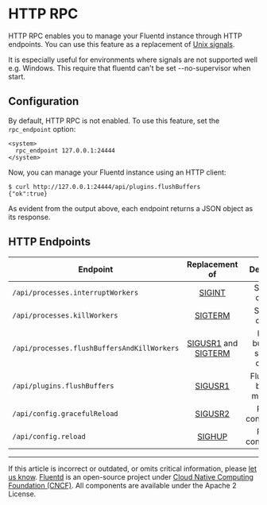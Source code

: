 # HTTP RPC

HTTP RPC enables you to manage your Fluentd instance through HTTP
endpoints. You can use this feature as a replacement of [Unix signals](/deployment/signals.md).

It is especially useful for environments where signals are not supported well
e.g. Windows. This require that fluentd can't be set --no-supervisor when start.


## Configuration

By default, HTTP RPC is not enabled. To use this feature, set the `rpc_endpoint`
option:

```
<system>
  rpc_endpoint 127.0.0.1:24444
</system>
```

Now, you can manage your Fluentd instance using an HTTP client:

```
$ curl http://127.0.0.1:24444/api/plugins.flushBuffers
{"ok":true}
```

As evident from the output above, each endpoint returns a JSON object as its
response.


## HTTP Endpoints

| Endpoint | Replacement of | Description |
| -------- |:--------------:|:-----------:|
| `/api/processes.interruptWorkers` | [SIGINT](/deployment/signals.md/#sigint-or-sigterm) | Stops the daemon. |
| `/api/processes.killWorkers` | [SIGTERM](/deployment/signals.md/#sigint-or-sigterm) | Stops the daemon. |
| `/api/processes.flushBuffersAndKillWorkers` | [SIGUSR1](/deployment/signals.md/#sigusr1) and [SIGTERM](/deployment/signals.md/#sigint-or-sigterm) | Flushes buffer and stops the daemon. |
| `/api/plugins.flushBuffers` | [SIGUSR1](/deployment/signals.md/#sigusr1) | Flushes the buffered messages. |
| `/api/config.gracefulReload` | [SIGUSR2](/deployment/signals.md/#sigusr2) | Reloads configuration. |
| `/api/config.reload` | [SIGHUP](/deployment/signals.md/#sighup) | Reloads configuration. |


------------------------------------------------------------------------

If this article is incorrect or outdated, or omits critical information, please [let us know](https://github.com/fluent/fluentd-docs-gitbook/issues?state=open).
[Fluentd](http://www.fluentd.org/) is an open-source project under [Cloud Native Computing Foundation (CNCF)](https://cncf.io/). All components are available under the Apache 2 License.
